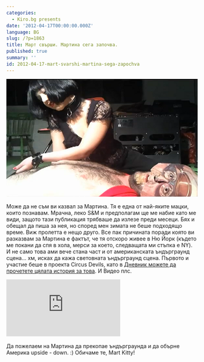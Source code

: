 ```yaml
---
categories:
  - Kiro.bg presents
date: '2012-04-17T00:00:00.000Z'
language: BG
slug: /?p=1863
title: Март свърши. Мартина сега започва.
published: true
summary: ''
id: 2012-04-17-mart-svarshi-martina-sega-zapochva
---
```


![](https://raw.githubusercontent.com/kirilchristov/blog_images/main/2012/04/leave-the-knife-curtis.png)

 Може да не съм ви казвал за Мартина. Тя е една от най-яките мацки, които познавам. Мрачна, леко S&M и предполагам ще ме набие като ме види, защото тази публикация трябваше да излезе преди месеци. Бях и обещал да пиша за нея, но според мен зимата не беше подходящо време. Виж пролетта е нещо друго. Все пак причината поради която ви разказвам за Мартина е фактът, че тя отскоро живее в Ню Йорк (където ме покани да спя в хола, мерси за което, следващата ми стъпка е NY). И не само това ами вече стана част и от американската ъндърграунд сцена... хм, исках да кажа световната ъндърграунд сцена. Първото и участие беше в проекта Circus Devils, като в [Дневник можете да прочетете цялата история за това](http://www.dnevnik.bg/buntart/2012/01/24/1751557_fustucheno_maslo_bondidj_i_chihuahua_kak_snimahme_klip/). И Видео плс. 

<div className="youtube_video"><iframe src="http://www.youtube.com/embed/QAdH96h7qEk?rel=0" frameborder="0" allowfullscreen></iframe></div>


Да пожелаем на Мартина да прекопае ъндърграунда и да обърне Америка upside - down. :) Обичаме те, Mart Kitty!
